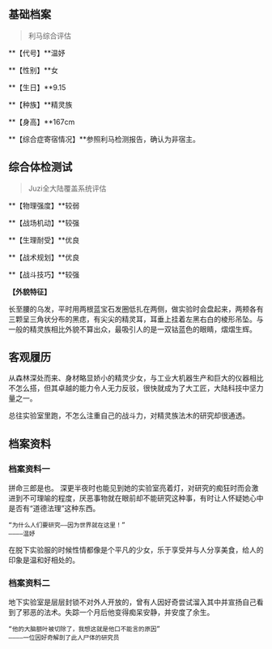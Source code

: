 ## 基础档案

> 利马综合评估

**【代号】**温妤

**【性别】**女

**【生日】**9.15

**【种族】**精灵族

**【身高】**167cm

**【综合症寄宿情况】**参照利马检测报告，确认为非宿主。

## 综合体检测试

> Juzi全大陆覆盖系统评估

**【物理强度】**较弱

**【战场机动】**较强

**【生理耐受】**优良

**【战术规划】**优良

**【战斗技巧】**较强

**【外貌特征】**

长至腰的乌发，平时用两根蓝宝石发圈低扎在两侧，做实验时会盘起来，两颊各有三颗呈三角状分布的黑痣，有尖尖的精灵耳，耳垂上挂着左黑右白的棱形吊坠。与一般的精灵族相比外貌不算出众，最吸引人的是一双钴蓝色的眼睛，熠熠生辉。

## 客观履历

从森林深处而来、身材略显娇小的精灵少女，与工业大机器生产和巨大的仪器相比不怎么搭，但其卓越的能力令人无力反驳，很快就成为了大工匠，大陆科技中坚力量之一。

总往实验室里跑，不怎么注重自己的战斗力，对精灵族法木的研究却很通透。

## 档案资料

### 档案资料一

拼命三郎是也。
深更半夜时也能见到她的实验室亮着灯，对研究的痴狂时而会激进到不可理喻的程度，厌恶事物就在眼前却不能研究这种事，有时让人怀疑她心中是否有“道德法理”这种东西。

```
“为什么人们要研究——因为世界就在这里！”
————温妤
```

在脱下实验服的时候性情都像是个平凡的少女，乐于享受并与人分享美食，给人的印象是温和好相处的。

### 档案资料二

地下实验室是层层封锁不对外人开放的，曾有人因好奇尝试溜入其中并宣扬自己看到了邪恶的法术。失踪一个月后他变得痴呆安静，并安度了余生。

```
“他的大脑额叶被切除了，我想这就是他口不能言的原因”
————一位因好奇解剖了此人尸体的研究员
```

